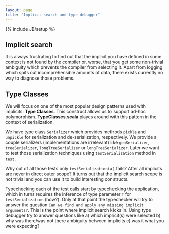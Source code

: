 ```yaml
---
layout: page
title: "Implicit search and type debugger"
---
```

{% include JB/setup %}

## Implicit search ##
It is always frustrating to find out that the implicit you have defined in some context is not found by the compiler or, worse, that you get some non-trivial ambiguity which prevents the compiler from selecting it.
Apart from logging which spits out incomprehensible amounts of data, there exists currently no way to diagnose those problems. 

## Type Classes ##

We will focus on one of the most popular design patterns used with implicits: **Type Classes**. This construct allows us to support ad-hoc polymorphism. **TypeClasses.scala** playes around with this pattern in the context of serialization.

We have type class `Serializer` which provides methods `pickle` and `unpickle` for serialization and de-serialization, respectively. We provide a couple serializers (implementations are irrelevant) like `genSerializer`, `treeSerializer`, `longTreeSerializer` or `longTreeSerializer`. Later we want to test those serialization techniques using `testSerialization` method in `test`.

Why out of all those tests only `testSerialization(a)` fails? After all implicits are never in direct outer scope? It turns out that the implicit search scope is not trivial and you can use it to build interesting constructs.

Typechecking each of the test calls start by typechecking the application, which in turns requires the inference of type parameter `T` for `testSerialization` (how?). Only at that point the typechecker will try to answer the question `Can we find and apply any missing implicit arguments?`. This is the point where implicit search kicks in. Using type debugger try to answer questions like a) which implicit(s) were selected b) why was there/was not there ambiguity between implicits c) was it what you were expecting?

